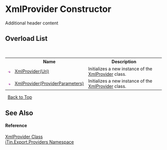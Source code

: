 # XmlProvider Constructor 
Additional header content 


## Overload List
&nbsp;<table><tr><th></th><th>Name</th><th>Description</th></tr><tr><td>![Public method](media/pubmethod.gif "Public method")</td><td><a href="M_iTin_Export_Providers_XmlProvider__ctor_1">XmlProvider(Uri)</a></td><td>
Initializes a new instance of the <a href="T_iTin_Export_Providers_XmlProvider">XmlProvider</a> class.</td></tr><tr><td>![Public method](media/pubmethod.gif "Public method")</td><td><a href="M_iTin_Export_Providers_XmlProvider__ctor">XmlProvider(ProviderParameters)</a></td><td>
Initializes a new instance of the <a href="T_iTin_Export_Providers_XmlProvider">XmlProvider</a> class.</td></tr></table>&nbsp;
<a href="#xmlprovider-constructor">Back to Top</a>

## See Also


#### Reference
<a href="T_iTin_Export_Providers_XmlProvider">XmlProvider Class</a><br /><a href="N_iTin_Export_Providers">iTin.Export.Providers Namespace</a><br />